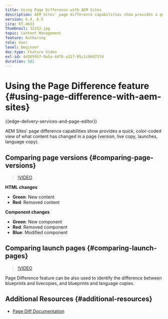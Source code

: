 ```yaml
---
title: Using Page Difference with AEM Sites
description: AEM Sites' page difference capabilities show provides a quick, color-coded view of what content has changed in a page (version, live copy, launches, language copy).
version: 6.4, 6.5
jira: KT-4633
thumbnail: 32152.jpg
topic: Content Management
feature: Authoring
role: User
level: Beginner
doc-type: Feature Video
exl-id: 4d365957-9a5a-44f8-a117-95c1c0dd757d
duration: 502
---
```

# Using the Page Difference feature {#using-page-difference-with-aem-sites}

{{edge-delivery-services-and-page-editor}}

AEM Sites' page difference capabilities show provides a quick, color-coded view of what content has changed in a page (version, live copy, launches, language copy).

## Comparing page versions {#comparing-page-versions}

>[!VIDEO](https://video.tv.adobe.com/v/32152?quality=12&learn=on)

**HTML changes**

* **Green**: New content
* **Red**: Removed content

**Component changes**

* **Green**: New component
* **Red**: Removed component
* **Blue**: Modified component

## Comparing launch pages {#comparing-launch-pages}

>[!VIDEO](https://video.tv.adobe.com/v/17746?quality=12&learn=on)

Page Difference feature can be also used to identify the difference between blueprints and livecopies, and blueprints and language copies.

## Additional Resources {#additional-resources}

* [Page Diff Documentation](https://experienceleague.adobe.com/docs/experience-manager-65/authoring/siteandpage/page-diff.html)
